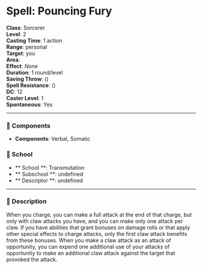 
# Spell: Pouncing Fury
**Class**: Sorcerer  
**Level**: 2  
**Casting Time**: 1 action  
**Range**: personal  
**Target**: you  
**Area**:   
**Effect**: _None_  
**Duration**: 1 round/level  
**Saving Throw**:  ()  
**Spell Resistance**:  ()  
**DC**: 12  
**Caster Level**: 1  
**Spontaneous**: Yes

---

### 🔮 Components
- **Components**: Verbal, Somatic

### 🏫 School
- ** School **: Transmutation
- ** Subschool **: undefined
- ** Descriptor **: undefined
---

### 📜 Description
When you charge, you can make a full attack at the end of that charge, but only with claw attacks you have, and you can make only one attack per claw. If you have abilities that grant bonuses on damage rolls or that apply other special effects to charge attacks, only the first claw attack benefits from these bonuses. When you make a claw attack as an attack of opportunity, you can expend one additional use of your attacks of opportunity to make an additional claw attack against the target that provoked the attack.
